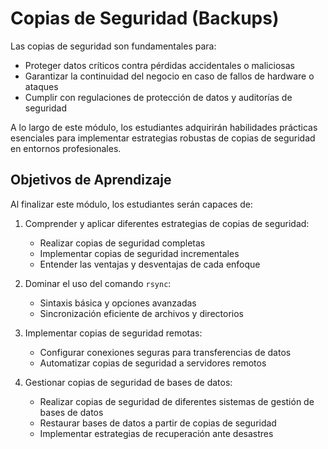 # Copias de Seguridad (Backups)

Las copias de seguridad son fundamentales para:
- Proteger datos críticos contra pérdidas accidentales o maliciosas
- Garantizar la continuidad del negocio en caso de fallos de hardware o ataques
- Cumplir con regulaciones de protección de datos y auditorías de seguridad

A lo largo de este módulo, los estudiantes adquirirán habilidades prácticas esenciales para implementar estrategias robustas de copias de seguridad en entornos profesionales.


## Objetivos de Aprendizaje

Al finalizar este módulo, los estudiantes serán capaces de:

1. Comprender y aplicar diferentes estrategias de copias de seguridad:
   - Realizar copias de seguridad completas
   - Implementar copias de seguridad incrementales
   - Entender las ventajas y desventajas de cada enfoque

2. Dominar el uso del comando `rsync`:
   - Sintaxis básica y opciones avanzadas
   - Sincronización eficiente de archivos y directorios

3. Implementar copias de seguridad remotas:
   - Configurar conexiones seguras para transferencias de datos
   - Automatizar copias de seguridad a servidores remotos

4. Gestionar copias de seguridad de bases de datos:
   - Realizar copias de seguridad de diferentes sistemas de gestión de bases de datos
   - Restaurar bases de datos a partir de copias de seguridad
   - Implementar estrategias de recuperación ante desastres

